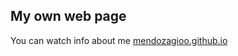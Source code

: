 ## My own web page
 
 You can watch info about me
[mendozagioo.github.io](https://mendozagioo.github.io/)

